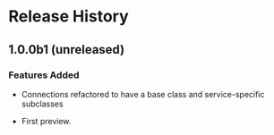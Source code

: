 # Release History

## 1.0.0b1 (unreleased)

### Features Added
  - Connections refactored to have a base class and service-specific subclasses

- First preview.
